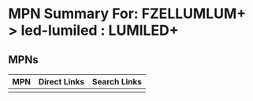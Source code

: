 



# MPN Summary For: FZELLUMLUM+ > led-lumiled : LUMILED+

## MPNs
  

|MPN|Direct Links|Search Links|
| :--- | :--- | :--- |
||||
